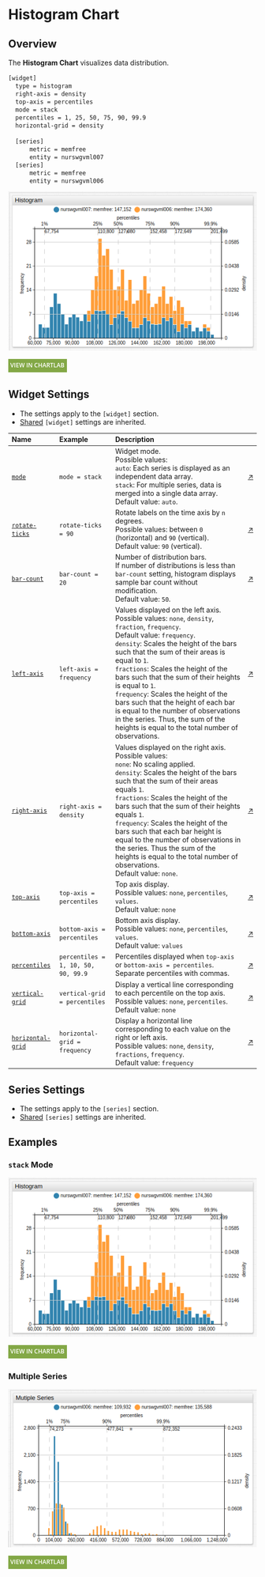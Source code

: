 # Histogram Chart

## Overview

The **Histogram Chart** visualizes data distribution.

```ls
[widget]
  type = histogram
  right-axis = density
  top-axis = percentiles
  mode = stack
  percentiles = 1, 25, 50, 75, 90, 99.9
  horizontal-grid = density

  [series]
      metric = memfree
      entity = nurswgvml007
  [series]
      metric = memfree
      entity = nurswgvml006
```

![](./images/histogram-chart-title.png)

[![](../../images/button.png)](https://apps.axibase.com/chartlab/5f79628e)

## Widget Settings

* The settings apply to the `[widget]` section.
* [Shared](../shared/README.md#widget-settings) `[widget]` settings are inherited.

Name | Example | Description | &nbsp;
:--|:--|:--|:--
[`mode`](#mode)|`mode = stack`|Widget mode.<br>Possible values:<br>`auto`: Each series is displayed as an independent data array.<br>`stack`: For multiple series, data is merged into a single data array.<br>Default value: `auto`.|[↗](https://apps.axibase.com/chartlab/3e4c1692)|
[`rotate-ticks`](#rotate-ticks)| `rotate-ticks = 90` | Rotate labels on the time axis by `n` degrees.<br>Possible values: between `0` (horizontal) and `90` (vertical).<br>Default value: `90` (vertical).|[↗](https://apps.axibase.com/chartlab/bdb845eb)
[`bar-count`](#bar-count)|`bar-count = 20`|Number of distribution bars.<br>If number of distributions is less than `bar-count` setting, histogram displays sample bar count without modification.<br>Default value: `50`.|[↗](https://apps.axibase.com/chartlab/8165265e)|
[`left-axis`](#left-axis)|`left-axis = frequency`|Values displayed on the left axis.<br>Possible values: `none`, `density`, `fraction`, `frequency`.<br>Default value: `frequency`.<br>`density`: Scales the height of the bars such that the sum of their areas is equal to `1`.<br>`fractions`: Scales the height of the bars such that the sum of their heights is equal to `1`.<br>`frequency`: Scales the height of the bars such that the height of each bar is equal to the number of observations in the series. Thus, the sum of the heights is equal to the total number of observations.|[↗](https://apps.axibase.com/chartlab/81660bb9)|
[`right-axis`](#right-axis)|`right-axis = density`|Values displayed on the right axis.<br>Possible values:<br>`none`: No scaling applied.<br>`density`: Scales the height of the bars such that the sum of their areas equals `1`.<br>`fractions`: Scales the height of the bars such that the sum of their heights equals `1`.<br>`frequency`: Scales the height of the bars such that each bar height is equal to the number of observations in the series. Thus the sum of the heights is equal to the total number of observations.<br>Default value: `none`.|[↗](https://apps.axibase.com/chartlab/7f906511/4/)|
[`top-axis`](#top-axis)|`top-axis = percentiles`|Top axis display.<br>Possible values: `none`, `percentiles`, `values`.<br>Default value: `none`|[↗](https://apps.axibase.com/chartlab/7f906511/14/)|
[`bottom-axis`](#bottom-axis)|`bottom-axis = percentiles`|Bottom axis display.<br>Possible values: `none`, `percentiles`, `values`.<br>Default value: `values`|[↗](https://apps.axibase.com/chartlab/7f906511/15/)|
[`percentiles`](#percentiles)|`percentiles = 1, 10, 50, 90, 99.9`|Percentiles displayed when `top-axis` or `bottom-axis = percentiles`.<br>Separate percentiles with commas.|[↗](https://apps.axibase.com/chartlab/7f906511/7/)|
[`vertical-grid`](#vertical-grid)|`vertical-grid = percentiles`|Display a vertical line corresponding to each percentile on the top axis.<br>Possible values: `none`, `percentiles`. Default value: `none`|[↗](https://apps.axibase.com/chartlab/7f906511/8/)|
[`horizontal-grid`](#horizontal-grid)|`horizontal-grid = frequency`|Display a horizontal line corresponding to each value on the right or left axis.<br>Possible values: `none`, `density`, `fractions`, `frequency`.<br>Default value: `frequency`|[↗](https://apps.axibase.com/chartlab/7f906511/9/)|

## Series Settings

* The settings apply to the `[series]` section.
* [Shared](../shared/README.md#series-settings) `[series]` settings are inherited.

## Examples

### `stack` Mode

![](./images/histogram-chart-title.png)

[![](../../images/button.png)](https://apps.axibase.com/chartlab/5f79628e)

### Multiple Series

![](./images/multiple-series.png)

[![](../../images/button.png)](https://apps.axibase.com/chartlab/34733f85)